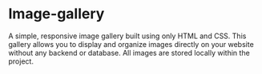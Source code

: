 # Image-gallery
A simple, responsive image gallery built using only HTML and CSS. This gallery allows you to display and organize images directly on your website without any backend or database. All images are stored locally within the project.
